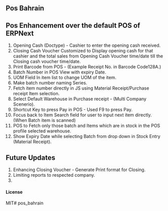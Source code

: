 ## Pos Bahrain

## Pos Enhancement over the default POS of ERPNext

  1. Opening Cash (Doctype) - Cashier to enter the opening cash received.
  2. Closing Cash Voucher Customized to Display opening cash for that cashier and the total sales from Opening Cash Voucher time/date till the Closing cash voucher time/date.
  3. Print Barcode from POS - (Example Receipt No. in Barcode Code128A.)
  4. Batch Number in POS View with expiry Date.
  5. UOM Field In item list to change UOM of the item.
  6. Make batch number naming Series.
  7. Fetch item number directly in JS using Material Receipt/Purchase receipt Item selection.
  8. Select Default Warehouse in Purchase receipt - (Multi Company Scenerio).
  9. Shortcut Key to press Pay in POS - Used F9 to press Pay.
  10. Focus back to Item Search field for user to input next item directly. (When Batch item is scanned)
  11. POS to Fetch only those batch and Items which are in stock in the POS profile selected warehouse.
  12. Show Expiry Date while selecting Batch from drop down in Stock Entry (Material Receipt).

## Future Updates
  1. Enhancing Closing Voucher - Generate Print format for Closing.
  2. Limiting reports to respected company.
  3. 


#### License

MIT# pos_bahrain
